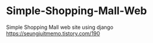 # Simple-Shopping-Mall-Web
Simple Shopping  Mall web site using django   
https://seungjuitmemo.tistory.com/190
